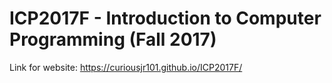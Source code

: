 # ICP2017F - Introduction to Computer Programming (Fall 2017)

Link for website: https://curiousjr101.github.io/ICP2017F/